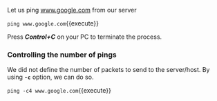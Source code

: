 Let us ping www.google.com from our server

`ping www.google.com`{{execute}}

Press ***Control+C*** on your PC to terminate the process.

### **Controlling the number of pings**
We did not define the number of packets to send to the server/host.
By using **`-c`** option, we can do so.

`ping -c4 www.google.com`{{execute}}